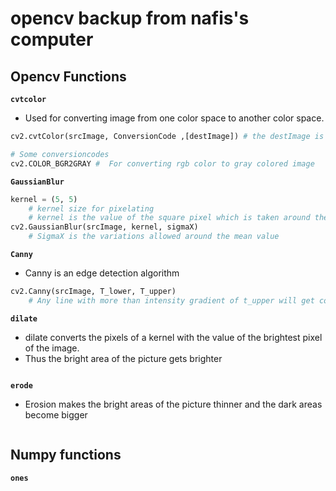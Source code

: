 # opencv backup from nafis's computer

## Opencv Functions

**`cvtcolor`**

- Used for converting image from one color space to another color space.

```python
cv2.cvtColor(srcImage, ConversionCode ,[destImage]) # the destImage is optional

# Some conversioncodes
cv2.COLOR_BGR2GRAY #  For converting rgb color to gray colored image

```

**`GaussianBlur`**

```python
kernel = (5, 5) 
    # kernel size for pixelating
    # kernel is the value of the square pixel which is taken around the pixel of interest to calculated a waighted average of the pixel
cv2.GaussianBlur(srcImage, kernel, sigmaX)  
    # SigmaX is the variations allowed around the mean value
```

**`Canny`**

- Canny is an edge detection algorithm

```python
cv2.Canny(srcImage, T_lower, T_upper)
    # Any line with more than intensity gradient of t_upper will get considered as edge 
```

**`dilate`**

- dilate converts the pixels of a kernel with the value of the brightest pixel of the image.
- Thus the bright area of the picture gets brighter

```python

```

**`erode`**

- Erosion makes the bright areas of the picture thinner and the dark areas become bigger

```python

```

## Numpy functions

**`ones`**